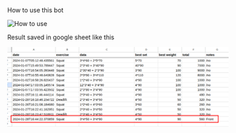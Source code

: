 How to use this bot

![How to use](./demo_files/tg.gif)

Result saved in google sheet like this

![Alt text](./demo_files/gsheet.png)
